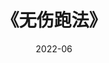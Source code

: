 ---
title: 《无伤跑法》
page: readings
score: 3.5
comment: 可以选择性阅读，内容涵盖的很全面，对于大众跑者完全足够
date: 2022-06
douban: https://book.douban.com/subject/30394949/
tags: 
- 其他
---